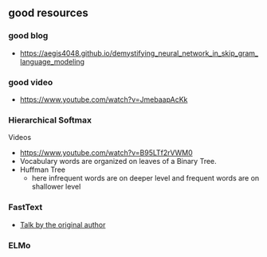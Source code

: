 ## good resources

### good blog
- https://aegis4048.github.io/demystifying_neural_network_in_skip_gram_language_modeling

### good video
- https://www.youtube.com/watch?v=JmebaapAcKk

### Hierarchical Softmax
Videos
- https://www.youtube.com/watch?v=B95LTf2rVWM0
- Vocabulary words are organized on leaves of a Binary Tree.
- Huffman Tree
	- here infrequent words are on deeper level and frequent words are on shallower level

### FastText
- [Talk by the original author](https://www.youtube.com/watch?v=CHcExDsDeHU)


### ELMo